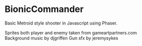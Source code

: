 # BionicCommander

Basic Metroid style shooter in Javascript using Phaser.

Sprites both player and enemy taken from gameartpartners.com
Background music by djgriffen 
Gun sfx by jeremysykes

